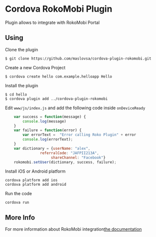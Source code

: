 # Cordova RokoMobi Plugin

Plugin allows to integrate with RokoMobi Portal

## Using
Clone the plugin

    $ git clone https://github.com/maslovsa/cordova-plugin-rokomobi.git

Create a new Cordova Project

    $ cordova create hello com.example.helloapp Hello
    
Install the plugin

    $ cd hello
    $ cordova plugin add ../cordova-plugin-rokomobi
    

Edit `www/js/index.js` and add the following code inside `onDeviceReady`

```js
    var success = function(message) {
        console.log(message)
    }
    var failure = function(error) {
        var errorText =  "Error calling Roko Plugin" + error
        console.log(errorText);
    }
    var dictionary = {userName: "alex",
                referralCode: "JAFPII213A",
                     shareChannel: "Facebook"}
    rokomobi.setUser(dictionary, success, failure);
```

Install iOS or Android platform

    cordova platform add ios
    cordova platform add android
    
Run the code

    cordova run 

## More Info

For more information about RokoMobi integration[the documentation](hhttp://docs.roko.mobi/docs/cordova)

